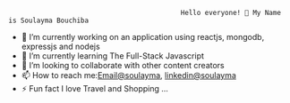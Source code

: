                                                Hello everyone! 👋 My Name is Soulayma Bouchiba



- 🔭  I’m currently working on an application using reactjs, mongodb, expressjs and nodejs
- 🌱 I’m currently learning The Full-Stack Javascript
- 👯  I’m looking to collaborate with other content creators
- 📫 How to reach me:[Email@soulayma](soulayma97715@gmail.com), [linkedin@soulayma](www.linkedin.com/in/soulayma-bouchiba-3bb300224)
- ⚡ Fun fact I love Travel and Shopping ...


